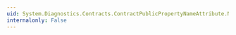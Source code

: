 ```yaml
---
uid: System.Diagnostics.Contracts.ContractPublicPropertyNameAttribute.Name
internalonly: False
---
```

